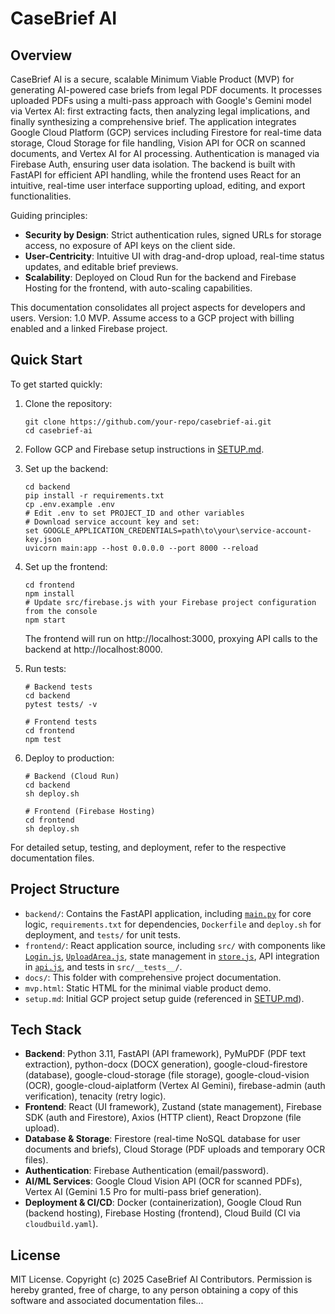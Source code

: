 # CaseBrief AI

## Overview

CaseBrief AI is a secure, scalable Minimum Viable Product (MVP) for generating AI-powered case briefs from legal PDF documents. It processes uploaded PDFs using a multi-pass approach with Google's Gemini model via Vertex AI: first extracting facts, then analyzing legal implications, and finally synthesizing a comprehensive brief. The application integrates Google Cloud Platform (GCP) services including Firestore for real-time data storage, Cloud Storage for file handling, Vision API for OCR on scanned documents, and Vertex AI for AI processing. Authentication is managed via Firebase Auth, ensuring user data isolation. The backend is built with FastAPI for efficient API handling, while the frontend uses React for an intuitive, real-time user interface supporting upload, editing, and export functionalities.

Guiding principles:
- **Security by Design**: Strict authentication rules, signed URLs for storage access, no exposure of API keys on the client side.
- **User-Centricity**: Intuitive UI with drag-and-drop upload, real-time status updates, and editable brief previews.
- **Scalability**: Deployed on Cloud Run for the backend and Firebase Hosting for the frontend, with auto-scaling capabilities.

This documentation consolidates all project aspects for developers and users. Version: 1.0 MVP. Assume access to a GCP project with billing enabled and a linked Firebase project.

## Quick Start

To get started quickly:

1. Clone the repository:
   ```
   git clone https://github.com/your-repo/casebrief-ai.git
   cd casebrief-ai
   ```

2. Follow GCP and Firebase setup instructions in [SETUP.md](docs/SETUP.md).

3. Set up the backend:
   ```
   cd backend
   pip install -r requirements.txt
   cp .env.example .env
   # Edit .env to set PROJECT_ID and other variables
   # Download service account key and set:
   set GOOGLE_APPLICATION_CREDENTIALS=path\to\your\service-account-key.json
   uvicorn main:app --host 0.0.0.0 --port 8000 --reload
   ```

4. Set up the frontend:
   ```
   cd frontend
   npm install
   # Update src/firebase.js with your Firebase project configuration from the console
   npm start
   ```
   The frontend will run on http://localhost:3000, proxying API calls to the backend at http://localhost:8000.

5. Run tests:
   ```
   # Backend tests
   cd backend
   pytest tests/ -v

   # Frontend tests
   cd frontend
   npm test
   ```

6. Deploy to production:
   ```
   # Backend (Cloud Run)
   cd backend
   sh deploy.sh

   # Frontend (Firebase Hosting)
   cd frontend
   sh deploy.sh
   ```

For detailed setup, testing, and deployment, refer to the respective documentation files.

## Project Structure

- `backend/`: Contains the FastAPI application, including [`main.py`](backend/main.py) for core logic, `requirements.txt` for dependencies, `Dockerfile` and `deploy.sh` for deployment, and `tests/` for unit tests.
- `frontend/`: React application source, including `src/` with components like [`Login.js`](frontend/src/components/Login.js), [`UploadArea.js`](frontend/src/components/UploadArea.js), state management in [`store.js`](frontend/src/store.js), API integration in [`api.js`](frontend/src/api.js), and tests in `src/__tests__/`.
- `docs/`: This folder with comprehensive project documentation.
- `mvp.html`: Static HTML for the minimal viable product demo.
- `setup.md`: Initial GCP project setup guide (referenced in [SETUP.md](docs/SETUP.md)).

## Tech Stack

- **Backend**: Python 3.11, FastAPI (API framework), PyMuPDF (PDF text extraction), python-docx (DOCX generation), google-cloud-firestore (database), google-cloud-storage (file storage), google-cloud-vision (OCR), google-cloud-aiplatform (Vertex AI Gemini), firebase-admin (auth verification), tenacity (retry logic).
- **Frontend**: React (UI framework), Zustand (state management), Firebase SDK (auth and Firestore), Axios (HTTP client), React Dropzone (file upload).
- **Database & Storage**: Firestore (real-time NoSQL database for user documents and briefs), Cloud Storage (PDF uploads and temporary OCR files).
- **Authentication**: Firebase Authentication (email/password).
- **AI/ML Services**: Google Cloud Vision API (OCR for scanned PDFs), Vertex AI (Gemini 1.5 Pro for multi-pass brief generation).
- **Deployment & CI/CD**: Docker (containerization), Google Cloud Run (backend hosting), Firebase Hosting (frontend), Cloud Build (CI via `cloudbuild.yaml`).

## License

MIT License. Copyright (c) 2025 CaseBrief AI Contributors. Permission is hereby granted, free of charge, to any person obtaining a copy of this software and associated documentation files...